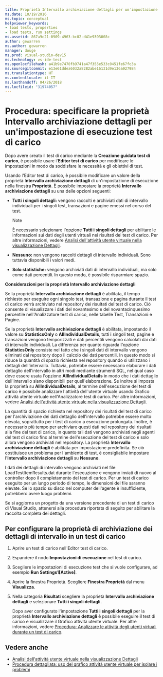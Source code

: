 ```yaml
---
title: Proprietà Intervallo archiviazione dettagli per un'impostazione di esecuzione test di carico in Visual Studio
ms.date: 10/19/2016
ms.topic: conceptual
helpviewer_keywords:
- load tests, properties
- load tests, run settings
ms.assetid: 867a9c21-0909-4963-bc02-d41e9393008c
author: gewarren
ms.author: gewarren
manager: douge
ms.prod: visual-studio-dev15
ms.technology: vs-ide-test
ms.openlocfilehash: a41b9e7470fb9741a47f355e533c0451fe67fc3a
ms.sourcegitcommit: e13e61ddea6032a8282abe16131d9e136a927984
ms.translationtype: HT
ms.contentlocale: it-IT
ms.lasthandoff: 04/26/2018
ms.locfileid: "31974057"
---
```

# <a name="how-to-specify-the-timing-details-storage-property-for-a-load-test-run-setting"></a>Procedura: specificare la proprietà Intervallo archiviazione dettagli per un'impostazione di esecuzione test di carico

Dopo avere creato il test di carico mediante la **Creazione guidata test di carico**, è possibile usare l'**Editor test di carico** per modificare le impostazioni in modo da soddisfare le necessità e gli obiettivi di test.

Usando l'Editor test di carico, è possibile modificare un valore della proprietà **Intervallo archiviazione dettagli** di un'impostazione di esecuzione nella finestra **Proprietà**. È possibile impostare la proprietà **Intervallo archiviazione dettagli** su una delle opzioni seguenti:

-   **Tutti i singoli dettagli:** vengono raccolti e archiviati dati di intervallo individuali per i singoli test, transazioni e pagine emessi nel corso del test.

    > [!NOTE]
    > È necessario selezionare l'opzione **Tutti i singoli dettagli** per abilitare le informazioni sui dati degli utenti virtuali nei risultati del test di carico. Per altre informazioni, vedere [Analisi dell'attività utente virtuale nella visualizzazione Dettagli](../test/analyze-load-test-virtual-user-activity-in-the-details-view.md).

-   **Nessuno:** non vengono raccolti dettagli di intervallo individuali. Sono tuttavia disponibili i valori medi.

-   **Solo statistiche:** vengono archiviati dati di intervallo individuali, ma solo come dati percentili. In questo modo, è possibile risparmiare spazio.

 **Considerazioni per la proprietà Intervallo archiviazione dettagli**

 Se la proprietà **Intervallo archiviazione dettagli** è abilitata, il tempo richiesto per eseguire ogni singolo test, transazione e pagina durante il test di carico verrà archiviato nel repository dei risultati del test di carico. Ciò consente di visualizzare i dati del novantesimo e del novantacinquesimo percentile nell'Analizzatore test di carico, nelle tabelle Test, Transazioni e Pagine.

 Se la proprietà **Intervallo archiviazione dettagli** è abilitata, impostando il valore su **StatisticsOnly** o **AllIndividualDetails**, tutti i singoli test, pagine e transazioni vengono temporizzati e dati percentili vengono calcolati dai dati di intervallo individuali. La differenza per quanto riguarda l'opzione **StatisticsOnly** consiste nel fatto che i singoli dati di intervallo vengono eliminati dal repository dopo il calcolo dei dati percentili. In questo modo si riduce la quantità di spazio richiesta nel repository quando si utilizzano i dettagli dell'intervallo. Tuttavia, potrebbe essere necessario elaborare i dati dettaglio dell'intervallo in altri modi mediante strumenti SQL, nel qual caso deve essere usata l'opzione **AllIndividualDetails** in modo che i dati dettaglio dell'intervallo siano disponibili per quell'elaborazione. Se inoltre si imposta la proprietà su **AllIndividualDetails**, al termine dell'esecuzione del test di carico è possibile analizzare l'attività dell'utente virtuale usando Grafico attività utente virtuale nell'Analizzatore test di carico. Per altre informazioni, vedere [Analisi dell'attività utente virtuale nella visualizzazione Dettagli](../test/analyze-load-test-virtual-user-activity-in-the-details-view.md).

 La quantità di spazio richiesta nel repository dei risultati del test di carico per l'archiviazione dei dati dettaglio dell'intervallo potrebbe essere molto elevata, soprattutto per i test di carico a esecuzione prolungata. Inoltre, è necessario più tempo per archiviare questi dati nel repository dei risultati alla fine del test di carico, in quanto tali dati vengono archiviati negli agenti del test di carico fino al termine dell'esecuzione del test di carico e solo allora vengono archiviati nel repository. La proprietà **Intervallo archiviazione dettagli** è abilitata per impostazione predefinita. Se ciò costituisce un problema per l'ambiente di test, è consigliabile impostare l'**Intervallo archiviazione dettagli** su **Nessuno**.

 I dati dei dettagli di intervallo vengono archiviati nel file LoadTestItemResults.dat durante l'esecuzione e vengono inviati di nuovo al controller dopo il completamento del test di carico. Per un test di carico eseguito per un lungo periodo di tempo, le dimensioni del file saranno elevate. Se lo spazio su disco nel computer dell'agente è insufficiente, potrebbero avere luogo problemi.

 Se si aggiorna un progetto da una versione precedente di un test di carico di Visual Studio, attenersi alla procedura riportata di seguito per abilitare la raccolta completa dei dettagli.

## <a name="to-configure-the-timing-details-storage-property-in-a-load-test"></a>Per configurare la proprietà di archiviazione dei dettagli di intervallo in un test di carico

1.  Aprire un test di carico nell'Editor test di carico.

2.  Espandere il nodo **Impostazioni di esecuzione** nel test di carico.

3.  Scegliere le impostazioni di esecuzione test che si vuole configurare, ad esempio **Run Settings1[Active]**.

4.  Aprire la finestra Proprietà. Scegliere **Finestra Proprietà** dal menu **Visualizza**.

5.  Nella categoria **Risultati** scegliere la proprietà **Intervallo archiviazione dettagli** e selezionare **Tutti i singoli dettagli**.

     Dopo aver configurato l'impostazione **Tutti i singoli dettagli** per la proprietà **Intervallo archiviazione dettagli** è possibile eseguire il test di carico e visualizzare il Grafico attività utente virtuale. Per altre informazioni, vedere [Procedura: Analizzare le attività degli utenti virtuali durante un test di carico](../test/how-to-analyze-virtual-user-activity-during-a-load-test.md).

## <a name="see-also"></a>Vedere anche

- [Analisi dell'attività utente virtuale nella visualizzazione Dettagli](../test/analyze-load-test-virtual-user-activity-in-the-details-view.md)
- [Procedura dettagliata: uso del grafico attività utente virtuale per isolare i problemi](../test/walkthrough-use-the-virtual-user-activity-chart-to-isolate-issues.md)
